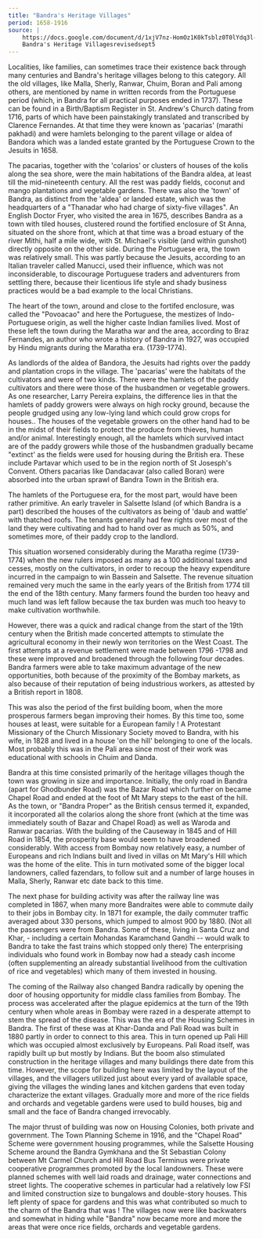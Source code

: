 ```yaml
---
title: "Bandra's Heritage Villages"
period: 1658-1916
source: |
    https://docs.google.com/document/d/1xjV7nz-HomOz1K0kTsblz0T0lYdq3l-V/
    Bandra's Heritage Villagesrevisedsept5
---
```


Localities, like families, can sometimes trace their existence back through many
centuries and Bandra's heritage villages belong to this category. All the old
villages, like Malla, Sherly, Ranwar, Chuim, Boran and Pali among others, are
mentioned by name in written records from the Portuguese period (which, in
Bandra for all practical purposes ended in 1737). These can be found in a
Birth/Baptism Register in St. Andrew's Church dating from 1716, parts of which
have been painstakingly translated and transcribed by Clarence Fernandes. At
that time they were known as 'pacarias' (marathi pakhadi) and were hamlets
belonging to the parent village or aldea of Bandora which was a landed estate
granted by the Portuguese Crown to the Jesuits in 1658.

The pacarias, together with the 'colarios' or clusters of houses of the kolis
along the sea shore, were the main habitations of the Bandra aldea, at least
till the mid-nineteenth century. All the rest was paddy fields, coconut and
mango plantations and vegetable gardens. There was also the 'town' of Bandra, as
distinct from the 'aldea' or landed estate, which was the headquarters of a
"Thanadar who had charge of sixty-five villages". An English Doctor Fryer, who
visited the area in 1675, describes Bandra as a town with tiled houses,
clustered round the fortified enclosure of St Anna, situated on the shore front,
which at that time was a broad estuary of the river Mithi, half a mile wide,
with St. Michael's visible (and within gunshot) directly opposite on the other
side. During the Portuguese era, the town was relatively small. This was partly
because the Jesuits, according to an Italian traveler called Manucci, used their
influence, which was not inconsiderable, to discourage Portuguese traders and
adventurers from settling there, because their licentious life style and shady
business practices would be a bad example to the local Christians.

The heart of the town, around and close to the fortifed enclosure, was called
the "Povoacao" and here the Portuguese, the mestizes of Indo-Portuguese origin,
as well the higher caste Indian families lived. Most of these left the town
during the Maratha war and the area, according to Braz Fernandes, an author who
wrote a history of Bandra in 1927, was occupied by Hindu migrants during the
Maratha era. (1739-1774).

As landlords of the aldea of Bandora, the Jesuits had rights over the paddy and
plantation crops in the village. The 'pacarias' were the habitats of the
cultivators and were of two kinds. There were the hamlets of the paddy
cultivators and there were those of the husbandmen or vegetable growers. As one
researcher, Larry Pereira explains, the difference lies in that the hamlets of
paddy growers were always on high rocky ground, because the people grudged using
any low-lying land which could grow crops for houses.. The houses of the
vegetable growers on the other hand had to be in the midst of their fields to
protect the produce from thieves, human and/or animal. Interestingly enough, all
the hamlets which survived intact are of the paddy growers while those of the
husbandmen gradually became "extinct' as the fields were used for housing during
the British era. These include Partavar which used to be in the region north of
St Josesph's Convent. Others pacarias like Dandacavar (also called Boran) were
absorbed into the urban sprawl of Bandra Town in the British era.

The hamlets of the Portuguese era, for the most part, would have been rather
primitive. An early traveler in Salsette Island (of which Bandra is a part)
described the houses of the cultivators as being of 'daub and wattle' with
thatched roofs. The tenants generally had few rights over most of the land they
were cultivating and had to hand over as much as 50%, and sometimes more, of
their paddy crop to the landlord.

This situation worsened considerably during the Maratha regime (1739-1774) when
the new rulers imposed as many as a 100 additional taxes and cesses, mostly on
the cultivators, in order to recoup the heavy expenditure incurred in the
campaign to win Bassein and Salsette. The revenue situation remained very much
the same in the early years of the British from 1774 till the end of the 18th
century. Many farmers found the burden too heavy and much land was left fallow
because the tax burden was much too heavy to make cultivation worthwhile.

However, there was a quick and radical change from the start of the 19th century
when the British made concerted attempts to stimulate the agricultural economy
in their newly won territories on the West Coast. The first attempts at a
revenue settlement were made between 1796 -1798 and these were improved and
broadened through the following four decades. Bandra farmers were able to take
maximum advantage of the new opportunities, both because of the proximity of the
Bombay markets, as also because of their reputation of being industrious
workers, as attested by a British report in 1808.

This was also the period of the first building boom, when the more prosperous
farmers began improving their homes. By this time too, some houses at least,
were suitable for a European family ! A Protestant Missionary of the Church
Missionary Society moved to Bandra, with his wife, in 1828 and lived in a house
'on the hill' belonging to one of the locals. Most probably this was in the Pali
area since most of their work was educational with schools in Chuim and Danda.

Bandra at this time consisted primarily of the heritage villages though the town
was growing in size and importance. Initially, the only road in Bandra (apart
for Ghodbunder Road) was the Bazar Road which further on became Chapel Road and
ended at the foot of Mt Mary steps to the east of the hill. As the town, or
"Bandra Proper" as the British census termed it, expanded, it incorporated all
the colarios along the shore front (which at the time was immediately south of
Bazar and Chapel Road) as well as Waroda and Ranwar pacarias. With the building
of the Causeway in 1845 and of Hill Road in 1854, the prosperity base would seem
to have broadened considerably. With access from Bombay now relatively easy, a
number of Europeans and rich Indians built and lived in villas on Mt Mary's Hill
which was the home of the elite. This in turn motivated some of the bigger local
landowners, called fazendars, to follow suit and a number of large houses in
Malla, Sherly, Ranwar etc date back to this time.

The next phase for building activity was after the railway line was completed in
1867, when many more Bandraites were able to commute daily to their jobs in
Bombay city. In 1871 for example, the daily commuter traffic averaged about 330
persons, which jumped to almost 900 by 1880. (Not all the passengers were from
Bandra. Some of these, living in Santa Cruz and Khar, - including a certain
Mohandas Karamchand Gandhi -- would walk to Bandra to take the fast trains which
stopped only there) The enterprising individuals who found work in Bombay now
had a steady cash income (often supplementing an already substantial livelihood
from the cultivation of rice and vegetables) which many of them invested in
housing.

The coming of the Railway also changed Bandra radically by opening the door of
housing opportunity for middle class families from Bombay. The process was
accelerated after the plague epidemics at the turn of the 19th century when
whole areas in Bombay were razed in a desperate attempt to stem the spread of
the disease. This was the era of the Housing Schemes in Bandra. The first of
these was at Khar-Danda and Pali Road was built in 1880 partly in order to
connect to this area. This in turn opened up Pali Hill which was occupied almost
exclusively by Europeans. Pali Road itself, was rapidly built up but mostly by
Indians. But the boom also stimulated construction in the heritage villages and
many buildings there date from this time. However, the scope for building here
was limited by the layout of the villages, and the villagers utilized just about
every yard of available space, giving the villages the winding lanes and kitchen
gardens that even today characterize the extant villages. Gradually more and
more of the rice fields and orchards and vegetable gardens were used to build
houses, big and small and the face of Bandra changed irrevocably.

The major thrust of building was now on Housing Colonies, both private and
government. The Town Planning Scheme in 1916, and the "Chapel Road" Scheme were
government housing programmes, while the Salsette Housing Scheme around the
Bandra Gymkhana and the St Sebastian Colony between Mt Carmel Church and Hill
Road Bus Terminus were private cooperative programmes promoted by the local
landowners. These were planned schemes with well laid roads and drainage, water
connections and street lights. The cooperative schemes in particular had a
relatively low FSI and limited construction size to bungalows and double-story
houses. This left plenty of space for gardens and this was what contributed so
much to the charm of the Bandra that was ! The villages now were like backwaters
and somewhat in hiding while "Bandra" now became more and more the areas that
were once rice fields, orchards and vegetable gardens.
